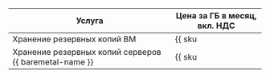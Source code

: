 | Услуга | Цена за ГБ в месяц, вкл. НДС  |
| --- | --- |
| Хранение резервных копий ВМ | {{ sku|RUB|backup.used_space.v1|month|string }} |
| Хранение резервных копий серверов {{ baremetal-name }} | {{ sku|RUB|cloud_backup.bms_used_space.v1|month|string }} |
